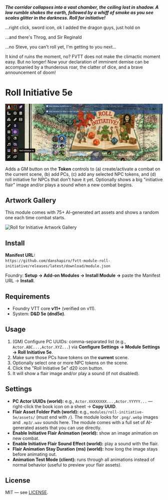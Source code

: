 _**The corridor collapses into a vast chamber, the ceiling lost in shadow. A low rumble shakes the earth, followed by a whiff of smoke as you see scales glitter in the darkness. Roll for initiative!**_

...right click, sword icon, ok I added the dragon guys, just hold on

...and there's Throg, and Sir Reginald

...no Steve, you can't roll yet, I'm getting to you next...

It kind of ruins the moment, no?  FVTT does not make the climactic moment easy. But no longer! Now your declaration of imminent demise can be accompanied by a thunderous roar, the clatter of dice, and a brave announcement of doom!

# Roll Initiative 5e

![Roll Initiative 5e](docs/roll_initiative_header.png)

Adds a GM button on the **Token** controls to (a) create/activate a combat on the current scene, (b) add PCs, (c) add any selected NPC tokens, and (d) roll initiative for NPCs that don't have it yet. Optionally shows a big "initiative flair" image and/or plays a sound when a new combat begins.

## Artwork Gallery

This module comes with 75+ AI-generated art assets and shows a random one each time combat starts.

![Roll for Initiative Artwork Gallery](docs/roll_initiative_compact.gif)

## Install

**Manifest URL:**  
`https://github.com/danshapiro/fvtt-module-roll-initiative/releases/latest/download/module.json`

Foundry: **Setup → Add-on Modules → Install Module →** paste the Manifest URL → **Install**.

## Requirements

- Foundry VTT core **v11+** (verified on v11).  
- System: **D&D 5e (dnd5e)**.

## Usage

1. (GM) Configure PC UUIDs: comma-separated list (e.g., `Actor.ABC...,Actor.XYZ...`) via **Configure Settings → Module Settings → Roll Initiative 5e**.
2. Make sure those PCs have tokens on the **current** scene.
3. Optionally select one or more NPC tokens on the scene.
4. Click the "Roll Initiative 5e" d20 icon button.
5. It will show a flair image and/or play a sound (if not disabled).

## Settings

- **PC Actor UUIDs (world):** e.g., `Actor.XXXXXXXX...,Actor.YYYYY...` — right-click the book icon on a sheet → **Copy UUID**.
- **Flair Asset Folder Path (world):** e.g., `modules/roll-initiative-5e/assets/` (must end with `/`). The module looks for `.png/.webp` images and `.mp3/.wav` sounds here. The module comes with a full set of AI-generated assets that you can use directly.
- **Enable Initiative Flair Animation (world):** show an image animation on new combat.
- **Enable Initiative Flair Sound Effect (world):** play a sound with the flair.
- **Flair Animation Stay Duration (ms) (world):** how long the image stays before animating out.
- **Animation Test Mode (client):** runs through all animations instead of normal behavior (useful to preview your flair assets).

## License

MIT — see [LICENSE](./LICENSE).


